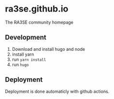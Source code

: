 # ra3se.github.io

The RA3SE community homepage

## Development

1. Download and install hugo and node
2. install yarn
3. run `yarn install`
4. run `hugo`

## Deployment

Deployment is done automaticly with github actions.
